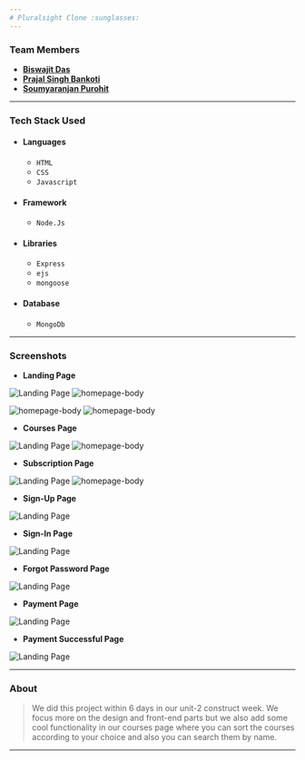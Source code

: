 ```yaml
---
# Pluralsight Clone :sunglasses:
---
```


### Team Members

- **[Biswajit Das](https://github.com/biswajitdas-007)**
- **[Prajal Singh Bankoti](https://github.com/prajal-Bankoti)**
- **[Soumyaranjan Purohit](https://github.com/cybervirus997)**

---

### Tech Stack Used

- #### Languages
  - `HTML`
  - `CSS`
  - `Javascript`
- #### Framework
  - `Node.Js`
- #### Libraries
  - `Express`
  - `ejs`
  - `mongoose`
- #### Database
  - `MongoDb`

---

### Screenshots

- **Landing Page**

![Landing Page](https://github.com/biswajitdas-007/pluralsight_clone/blob/master/Screenshots/Screenshot%202021-08-22%20at%2011.46.01%20AM.png?raw=true)
![homepage-body](https://github.com/biswajitdas-007/pluralsight_clone/blob/master/Screenshots/Screenshot%202021-08-22%20at%2011.50.02%20AM.png?raw=true)

![homepage-body](https://github.com/biswajitdas-007/pluralsight_clone/blob/master/Screenshots/Screenshot%202021-08-22%20at%2011.50.06%20AM.png?raw=true)
![homepage-body](https://github.com/biswajitdas-007/pluralsight_clone/blob/master/Screenshots/Screenshot%202021-08-22%20at%2011.50.14%20AM.png?raw=true)

- **Courses Page**

![Landing Page](https://github.com/biswajitdas-007/pluralsight_clone/blob/master/Screenshots/Screenshot%202021-08-22%20at%2011.46.15%20AM.png?raw=true)
![homepage-body](https://github.com/biswajitdas-007/pluralsight_clone/blob/master/Screenshots/Screenshot%202021-08-22%20at%2011.48.08%20AM.png?raw=true)

- **Subscription Page**

![Landing Page](https://github.com/biswajitdas-007/pluralsight_clone/blob/master/Screenshots/Screenshot%202021-08-22%20at%2011.46.32%20AM.png?raw=true)
![homepage-body](https://github.com/biswajitdas-007/pluralsight_clone/blob/master/Screenshots/Screenshot%202021-08-22%20at%2011.46.37%20AM.png?raw=true)

- **Sign-Up Page**

![Landing Page](https://github.com/biswajitdas-007/pluralsight_clone/blob/master/Screenshots/Screenshot%202021-08-22%20at%2011.46.44%20AM.png?raw=true)

- **Sign-In Page**

![Landing Page](https://github.com/biswajitdas-007/pluralsight_clone/blob/master/Screenshots/Screenshot%202021-08-22%20at%2011.47.48%20AM.png?raw=true)

- **Forgot Password Page**

![Landing Page](https://github.com/biswajitdas-007/pluralsight_clone/blob/master/Screenshots/Screenshot%202021-08-22%20at%2011.47.53%20AM.png?raw=true)

- **Payment Page**

![Landing Page](https://github.com/biswajitdas-007/pluralsight_clone/blob/master/Screenshots/Screenshot%202021-08-22%20at%2011.47.16%20AM.png?raw=true)

- **Payment Successful Page**

![Landing Page](https://github.com/biswajitdas-007/pluralsight_clone/blob/master/Screenshots/Screenshot%202021-08-22%20at%2011.47.40%20AM.png?raw=true)

---

### About

> We did this project within 6 days in our unit-2 construct week. We focus more on the design and front-end parts but we also add some cool functionality in our courses page where you can sort the courses according to your choice and also you can search them by name.

---
